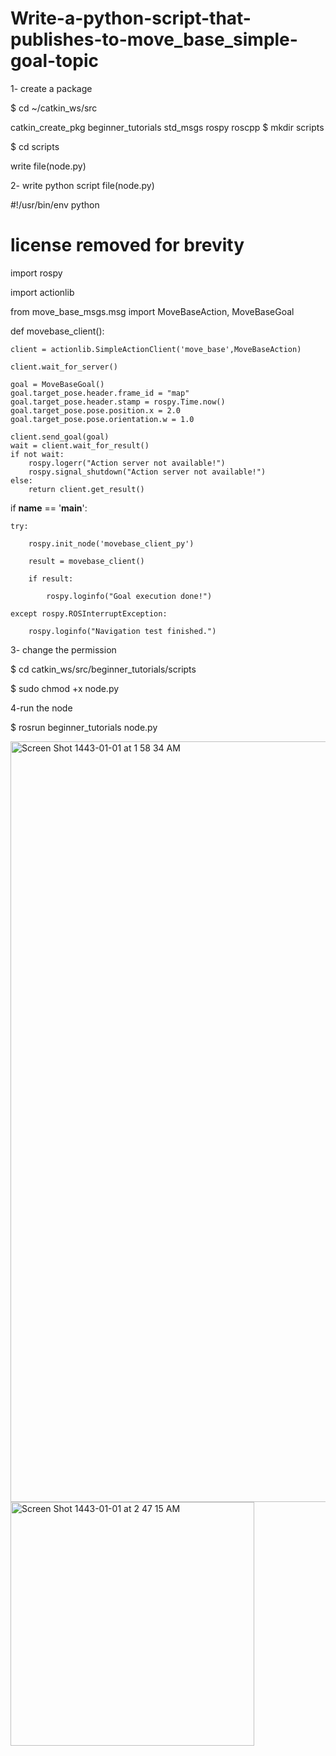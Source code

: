 # Write-a-python-script-that-publishes-to-move_base_simple-goal-topic
1- create a package

$ cd ~/catkin_ws/src

catkin_create_pkg beginner_tutorials std_msgs rospy roscpp
$ mkdir scripts

$ cd scripts

 write file(node.py)


2- write python script file(node.py)

#!/usr/bin/env python

# license removed for brevity

import rospy

import actionlib

from move_base_msgs.msg import MoveBaseAction, MoveBaseGoal

def movebase_client():

    client = actionlib.SimpleActionClient('move_base',MoveBaseAction)
    
    client.wait_for_server()

    goal = MoveBaseGoal()
    goal.target_pose.header.frame_id = "map"
    goal.target_pose.header.stamp = rospy.Time.now()
    goal.target_pose.pose.position.x = 2.0
    goal.target_pose.pose.orientation.w = 1.0

    client.send_goal(goal)
    wait = client.wait_for_result()
    if not wait:
        rospy.logerr("Action server not available!")
        rospy.signal_shutdown("Action server not available!")
    else:
        return client.get_result()

if __name__ == '__main__':

    try:
    
        rospy.init_node('movebase_client_py')
        
        result = movebase_client()
        
        if result:
        
            rospy.loginfo("Goal execution done!")
            
    except rospy.ROSInterruptException:
    
        rospy.loginfo("Navigation test finished.")
        
  3- change the permission
  
  $ cd catkin_ws/src/beginner_tutorials/scripts
  
  $ sudo chmod +x node.py
  
  4-run the node
  
  $ rosrun beginner_tutorials node.py
  
<img width="1217" alt="Screen Shot 1443-01-01 at 1 58 34 AM" src="https://user-images.githubusercontent.com/56722657/128649626-77f0936f-da98-49f4-a138-f13305b268d6.png">

<img width="390" alt="Screen Shot 1443-01-01 at 2 47 15 AM" src="https://user-images.githubusercontent.com/56722657/128649641-84eb97f8-2b5f-4ec3-bca0-0f2505402504.png">

